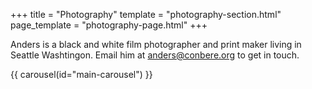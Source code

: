 +++
title = "Photography"
template = "photography-section.html"
page_template = "photography-page.html"
+++

<p id="bio">
Anders is a black and white film photographer and print maker living in Seattle Washtingon. Email him at <a href="mailto:anders@conbere.org">anders@conbere.org</a> to get in touch. 
</p>


{{ carousel(id="main-carousel") }}
